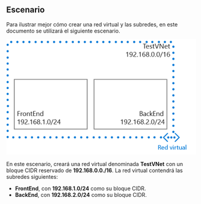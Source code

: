 ## Escenario

Para ilustrar mejor cómo crear una red virtual y las subredes, en este documento se utilizará el siguiente escenario.

![Escenario de red virtual](./media/virtual-networks-create-vnet-scenario-include/vnet-scenario.png)

En este escenario, creará una red virtual denominada **TestVNet** con un bloque CIDR reservado de **192.168.0.0./16**. La red virtual contendrá las subredes siguientes:

- **FrontEnd**, con **192.168.1.0/24** como su bloque CIDR.
- **BackEnd**, con **192.168.2.0/24** como su bloque CIDR.

 

<!---HONumber=Oct15_HO3-->